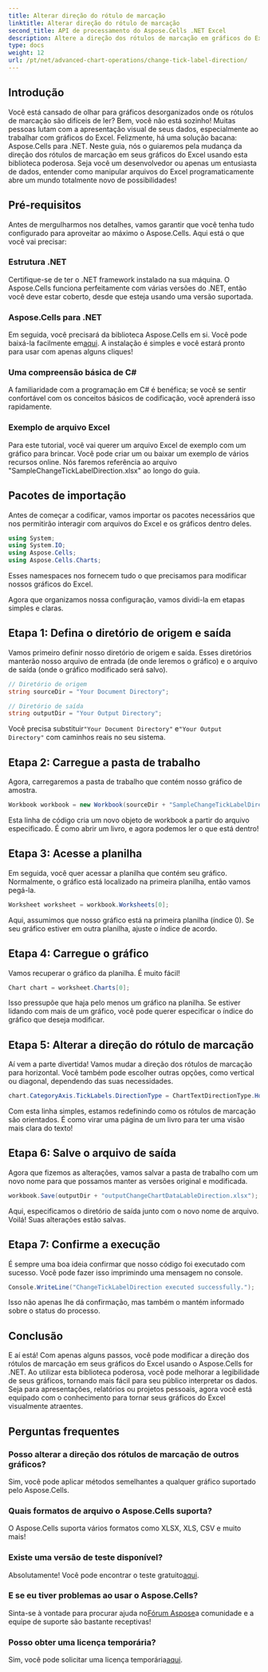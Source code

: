 ```yaml
---
title: Alterar direção do rótulo de marcação
linktitle: Alterar direção do rótulo de marcação
second_title: API de processamento do Aspose.Cells .NET Excel
description: Altere a direção dos rótulos de marcação em gráficos do Excel rapidamente com o Aspose.Cells para .NET. Siga este guia para uma implementação perfeita.
type: docs
weight: 12
url: /pt/net/advanced-chart-operations/change-tick-label-direction/
---
```

## Introdução

Você está cansado de olhar para gráficos desorganizados onde os rótulos de marcação são difíceis de ler? Bem, você não está sozinho! Muitas pessoas lutam com a apresentação visual de seus dados, especialmente ao trabalhar com gráficos do Excel. Felizmente, há uma solução bacana: Aspose.Cells para .NET. Neste guia, nós o guiaremos pela mudança da direção dos rótulos de marcação em seus gráficos do Excel usando esta biblioteca poderosa. Seja você um desenvolvedor ou apenas um entusiasta de dados, entender como manipular arquivos do Excel programaticamente abre um mundo totalmente novo de possibilidades!

## Pré-requisitos

Antes de mergulharmos nos detalhes, vamos garantir que você tenha tudo configurado para aproveitar ao máximo o Aspose.Cells. Aqui está o que você vai precisar:

### Estrutura .NET

Certifique-se de ter o .NET framework instalado na sua máquina. O Aspose.Cells funciona perfeitamente com várias versões do .NET, então você deve estar coberto, desde que esteja usando uma versão suportada.

### Aspose.Cells para .NET

Em seguida, você precisará da biblioteca Aspose.Cells em si. Você pode baixá-la facilmente em[aqui](https://releases.aspose.com/cells/net/). A instalação é simples e você estará pronto para usar com apenas alguns cliques!

### Uma compreensão básica de C#

A familiaridade com a programação em C# é benéfica; se você se sentir confortável com os conceitos básicos de codificação, você aprenderá isso rapidamente. 

### Exemplo de arquivo Excel

Para este tutorial, você vai querer um arquivo Excel de exemplo com um gráfico para brincar. Você pode criar um ou baixar um exemplo de vários recursos online. Nós faremos referência ao arquivo "SampleChangeTickLabelDirection.xlsx" ao longo do guia.

## Pacotes de importação

Antes de começar a codificar, vamos importar os pacotes necessários que nos permitirão interagir com arquivos do Excel e os gráficos dentro deles.

```csharp
using System;
using System.IO;
using Aspose.Cells;
using Aspose.Cells.Charts;
```

Esses namespaces nos fornecem tudo o que precisamos para modificar nossos gráficos do Excel. 

Agora que organizamos nossa configuração, vamos dividi-la em etapas simples e claras.

## Etapa 1: Defina o diretório de origem e saída

Vamos primeiro definir nosso diretório de origem e saída. Esses diretórios manterão nosso arquivo de entrada (de onde leremos o gráfico) e o arquivo de saída (onde o gráfico modificado será salvo).

```csharp
// Diretório de origem
string sourceDir = "Your Document Directory";

// Diretório de saída
string outputDir = "Your Output Directory";
```

 Você precisa substituir`"Your Document Directory"` e`"Your Output Directory"` com caminhos reais no seu sistema. 

## Etapa 2: Carregue a pasta de trabalho

Agora, carregaremos a pasta de trabalho que contém nosso gráfico de amostra. 

```csharp
Workbook workbook = new Workbook(sourceDir + "SampleChangeTickLabelDirection.xlsx");
```

Esta linha de código cria um novo objeto de workbook a partir do arquivo especificado. É como abrir um livro, e agora podemos ler o que está dentro!

## Etapa 3: Acesse a planilha

Em seguida, você quer acessar a planilha que contém seu gráfico. Normalmente, o gráfico está localizado na primeira planilha, então vamos pegá-la.

```csharp
Worksheet worksheet = workbook.Worksheets[0];
```

Aqui, assumimos que nosso gráfico está na primeira planilha (índice 0). Se seu gráfico estiver em outra planilha, ajuste o índice de acordo. 

## Etapa 4: Carregue o gráfico

Vamos recuperar o gráfico da planilha. É muito fácil!

```csharp
Chart chart = worksheet.Charts[0];
```

Isso pressupõe que haja pelo menos um gráfico na planilha. Se estiver lidando com mais de um gráfico, você pode querer especificar o índice do gráfico que deseja modificar.

## Etapa 5: Alterar a direção do rótulo de marcação

Aí vem a parte divertida! Vamos mudar a direção dos rótulos de marcação para horizontal. Você também pode escolher outras opções, como vertical ou diagonal, dependendo das suas necessidades.

```csharp
chart.CategoryAxis.TickLabels.DirectionType = ChartTextDirectionType.Horizontal;
```

Com esta linha simples, estamos redefinindo como os rótulos de marcação são orientados. É como virar uma página de um livro para ter uma visão mais clara do texto!

## Etapa 6: Salve o arquivo de saída

Agora que fizemos as alterações, vamos salvar a pasta de trabalho com um novo nome para que possamos manter as versões original e modificada.

```csharp
workbook.Save(outputDir + "outputChangeChartDataLableDirection.xlsx");
```

Aqui, especificamos o diretório de saída junto com o novo nome de arquivo. Voilá! Suas alterações estão salvas.

## Etapa 7: Confirme a execução

É sempre uma boa ideia confirmar que nosso código foi executado com sucesso. Você pode fazer isso imprimindo uma mensagem no console.

```csharp
Console.WriteLine("ChangeTickLabelDirection executed successfully.");
```

Isso não apenas lhe dá confirmação, mas também o mantém informado sobre o status do processo. 

## Conclusão

E aí está! Com apenas alguns passos, você pode modificar a direção dos rótulos de marcação em seus gráficos do Excel usando o Aspose.Cells for .NET. Ao utilizar esta biblioteca poderosa, você pode melhorar a legibilidade de seus gráficos, tornando mais fácil para seu público interpretar os dados. Seja para apresentações, relatórios ou projetos pessoais, agora você está equipado com o conhecimento para tornar seus gráficos do Excel visualmente atraentes.

## Perguntas frequentes

### Posso alterar a direção dos rótulos de marcação de outros gráficos?  
Sim, você pode aplicar métodos semelhantes a qualquer gráfico suportado pelo Aspose.Cells.

### Quais formatos de arquivo o Aspose.Cells suporta?  
O Aspose.Cells suporta vários formatos como XLSX, XLS, CSV e muito mais!

### Existe uma versão de teste disponível?  
 Absolutamente! Você pode encontrar o teste gratuito[aqui](https://releases.aspose.com/).

### E se eu tiver problemas ao usar o Aspose.Cells?  
 Sinta-se à vontade para procurar ajuda no[Fórum Aspose](https://forum.aspose.com/c/cells/9)a comunidade e a equipe de suporte são bastante receptivas!

### Posso obter uma licença temporária?  
 Sim, você pode solicitar uma licença temporária[aqui](https://purchase.aspose.com/temporary-license/).
